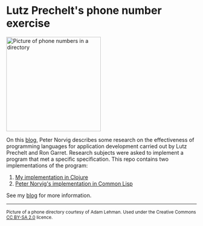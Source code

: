 # Lutz Prechelt's phone number exercise 

<img src="https://static.wixstatic.com/media/3466eb_8fc176601fa84e33ab8c829dfc532885~mv2.jpg/v1/fill/w_454,h_341,fp_0.50_0.50,q_90/3466eb_8fc176601fa84e33ab8c829dfc532885~mv2.webp" alt="Picture of phone numbers in a directory" width="250"/>


On this [blog](https://norvig.com/java-lisp.html), Peter Norvig describes some research on the effectiveness of programming languages for application development carried out by Lutz Prechelt and Ron Garret. Research subjects were asked to implement a program that met a specific specification. This repo contains two implementations of the program:


1. [My implementation in Clojure](https://github.com/rachbowyer/lutz-prechelt-phone-number/tree/main/rachel)
2. [Peter Norvig's implementation in Common Lisp](https://github.com/rachbowyer/lutz-prechelt-phone-number/tree/main/norvig)


See my [blog](https://www.bowyer.info/post/developer-productivity) for more information.



<hr/>


<sup>Picture of a phone directory courtesy of Adam Lehman. Used under the Creative Commons [CC BY-SA 2.0](https://creativecommons.org/licenses/by-sa/2.0/) licence.</sup>

